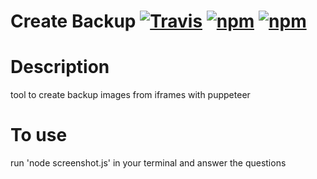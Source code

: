 # Create Backup [![Travis](https://img.shields.io/travis/paulie/create-backup.svg)](https://travis-ci.org/paulie/create-backup) [![npm](https://img.shields.io/npm/v/@paulie/create-backup.svg?maxAge=2592000)](https://www.npmjs.com/package/@paulie/create-backup) [![npm](https://img.shields.io/npm/dm/@paulie/create-backup.svg?maxAge=2592000)](https://www.npmjs.com/package/@paulie/create-backup)

# Description
tool to create backup images from iframes with puppeteer

# To use
run 'node screenshot.js' in your terminal and answer the questions